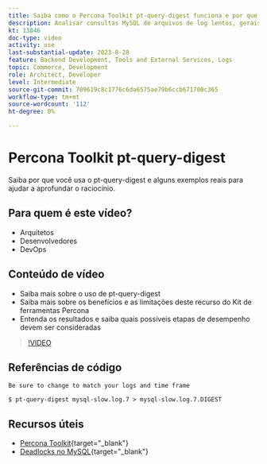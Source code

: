 ```yaml
---
title: Saiba como o Percona Toolkit pt-query-digest funciona e por que ele é usado
description: Analisar consultas MySQL de arquivos de log lentos, gerais e binários. Ele também pode analisar queries de "SHOW PROCESSLIST" e dados de protocolo MySQL de tcpdump.
kt: 13846
doc-type: video
activity: use
last-substantial-update: 2023-8-28
feature: Backend Development, Tools and External Services, Logs
topic: Commerce, Development
role: Architect, Developer
level: Intermediate
source-git-commit: 709619c8c1776c6da6575ae79b6ccb671700c365
workflow-type: tm+mt
source-wordcount: '112'
ht-degree: 0%

---
```


# Percona Toolkit pt-query-digest

Saiba por que você usa o pt-query-digest e alguns exemplos reais para ajudar a aprofundar o raciocínio.

## Para quem é este vídeo?

- Arquitetos
- Desenvolvedores
- DevOps

## Conteúdo de vídeo

- Saiba mais sobre o uso de pt-query-digest
- Saiba mais sobre os benefícios e as limitações deste recurso do Kit de ferramentas Percona
- Entenda os resultados e saiba quais possíveis etapas de desempenho devem ser consideradas

>[!VIDEO](https://video.tv.adobe.com/v/3423480?learn=on)

## Referências de código

```MYSQL
Be sure to change to match your logs and time frame

$ pt-query-digest mysql-slow.log.7 > mysql-slow.log.7.DIGEST
```

## Recursos úteis

- [Percona Toolkit](https://docs.percona.com/percona-toolkit/pt-query-digest.html){target="_blank"}
- [Deadlocks no MySQL](https://experienceleague.adobe.com/docs/commerce-knowledge-base/kb/troubleshooting/database/deadlocks-in-mysql.html){target="_blank"}
